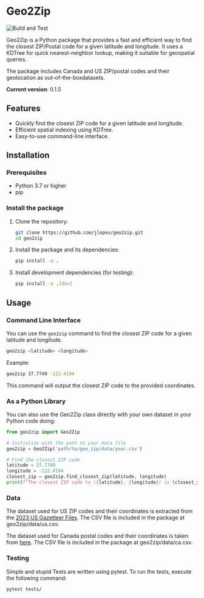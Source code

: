 # Geo2Zip

![Build and Test](https://github.com/jlopex/geo2zip/actions/workflows/cicd.yml/badge.svg)

Geo2Zip is a Python package that provides a fast and efficient way to find the closest ZIP/Postal code for a given latitude and longitude. It uses a KDTree for quick nearest-neighbor lookup, making it suitable for geospatial queries.

The package includes Canada and US ZIP/postal codes and their geolocation as out-of-the-boxdatasets.

**Current version**: 0.1.5

## Features

- Quickly find the closest ZIP code for a given latitude and longitude.
- Efficient spatial indexing using KDTree.
- Easy-to-use command-line interface.

## Installation

### Prerequisites

- Python 3.7 or higher
- pip

### Install the package

1. Clone the repository:
    ```sh
    git clone https://github.com/jlopex/geo2zip.git
    cd geo2zip
    ```

2. Install the package and its dependencies:
    ```sh
    pip install -e .
    ```

3. Install development dependencies (for testing):
    ```sh
    pip install -e .[dev]
    ```

## Usage

### Command Line Interface

You can use the `geo2zip` command to find the closest ZIP code for a given latitude and longitude.

```sh
geo2zip <latitude> <longitude>
```

Example:

```sh
geo2zip 37.7749 -122.4194
```

This command will output the closest ZIP code to the provided coordinates.

### As a Python Library
You can also use the Geo2Zip class directly with your own dataset in
your Python code doing:

```python
from geo2zip import Geo2Zip

# Initialize with the path to your data file
geo2zip = Geo2Zip('path/to/geo_zip/data/your.csv')

# Find the closest ZIP code
latitude = 37.7749
longitude = -122.4194
closest_zip = geo2zip.find_closest_zip(latitude, longitude)
print(f"The closest ZIP code to ({latitude}, {longitude}) is {closest_zip}")
```

### Data

The dataset used for US ZIP codes and their coordinates is extracted from the [2023 US Gazetteer Files](https://www2.census.gov/geo/docs/maps-data/data/gazetteer/2023_Gazetteer/2023_Gaz_zcta_national.zip). The CSV file is included in the package at geo2zip/data/us.csv.

The dataset used for Canada postal codes and their coordinates is taken from [here](https://github.com/ccnixon/postalcodes/blob/master/CanadianPostalCodes.csv). The CSV file is included in the package at geo2zip/data/ca.csv.

### Testing

Simple and stupid Tests are written using pytest. To run the tests, execute the following command:

```sh
pytest tests/
```


